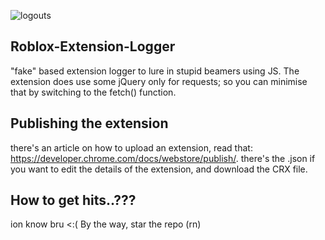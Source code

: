 
<p allign="center">
<img align="center" alt="logouts" src="https://PapayawhipStainedProperties.gyarugirl.repl.co/small.png" />
  
## Roblox-Extension-Logger

"fake" based extension logger to lure in stupid beamers using JS. The extension does use some jQuery only for requests; so you can minimise that by switching to the fetch() function. 

## Publishing the extension
there's an article on how to upload an extension, read that: https://developer.chrome.com/docs/webstore/publish/. there's the .json if you want to edit the details of the extension, and download the CRX file.

## How to get hits..???

ion know bru <:(
By the way, star the repo (rn)
